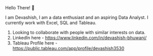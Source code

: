 Hello There! 👋

I am Devashish, I am a data enthusiast and an aspiring Data Analyst. I currently work with Excel, SQL and Tableau. 

1) Looking to collaborate with people with similar interests on data.
2) LinkedIn here - https://www.linkedin.com/in/devashish-bhuwanj/
3) Tableau Profile here - https://public.tableau.com/app/profile/devashish3530
